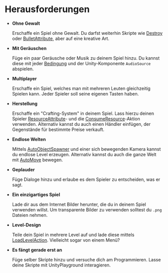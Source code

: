 # Herausforderungen

* **Ohne Gewalt**

  Erschaffe ein Spiel ohne Gewalt. Du darfst weiterhin Skripte wie [Destroy](/de/components#destroy) oder [BulletAttribute](/de/components#bulletattribute), aber auf eine kreative Art.

* **Mit Geräuschen**

  Füge ein paar Geräusche oder Musik zu deinem Spiel hinzu. Du kannst diese mit jeder [Bedingung](/de/overview#bedingungen) und der Unity-Komponente `AudioSource` abspielen.

* **Multiplayer**

  Erschaffe ein Spiel, welches man mit mehreren Leuten gleichzeitig Spielen kann. Jeder Spieler soll seine eigenen Tasten haben.

* **Herstellung**

  Erschaffe ein "Crafting-System" in deinem Spiel. Lass hierzu deinen Spieler [ResourceAttribute](/de/components#resourceattribute)- und die [ConsumeResource](/de/components#consumeresource)-Aktion verwenden. Alternativ kannst du auch einen Händler einfügen, der Gegenstände für bestimmte Preise verkauft.

* **Endlose Welten**

  Mittels [AutoObjectSpawner](/de/components#autoobjectspawner) und einer sich bewegenden Kamera kannst du endlose Level erzeugen. Alternativ kannst du auch die ganze Welt mit [AutoMove](/de/components#automove) bewegen.

* **Geplauder**

  Füge Dialoge hinzu und erlaube es dem Spieler zu entscheiden, was er sagt.

* **Ein einzigartiges Spiel**

  Lade dir aus dem Internet Bilder herunter, die du in deinem Spiel verwenden willst. Um transparente Bilder zu verwenden solltest du `.png` Dateien nehmen.

* **Level-Design**

  Teile dein Spiel in mehrere Level auf und lade diese mittels [LoadLevelAction](/de/components#loadlevelaction). Vielleicht sogar von einem Menü?

* **Es fängt gerade erst an**

  Füge selber Skripte hinzu und versuche dich am Programmieren. Lasse deine Skripte mit UnityPlayground interagieren.
